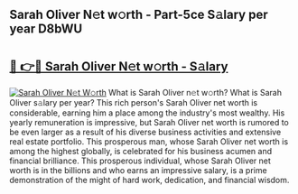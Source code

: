 ## Sarah Oliver N𝚎t w𝚘rth - Part-5ce S𝚊lary per year D8bWU

# <h2><a href="http://gc0dx2f.nevu.top/?p=Sarah+Oliver">🔗 👉🔴 Sarah Oliver N𝚎t w𝚘rth - S𝚊lary</a></h2>

[![Sarah Oliver N𝚎t W𝚘rth](https://i.imgur.com/Oavwk0R.jpeg)](http://gc0dx2f.nevu.top/?p=Sarah+Oliver)
What is Sarah Oliver n𝚎t w𝚘rth? What is Sarah Oliver s𝚊lary per year?
This rich person's Sarah Oliver net worth is considerable, earning him a place among the industry's most wealthy. His yearly remuneration is impressive, but Sarah Oliver net worth is rumored to be even larger as a result of his diverse business activities and extensive real estate portfolio. This prosperous man, whose Sarah Oliver net worth is among the highest globally, is celebrated for his business acumen and financial brilliance. This prosperous individual, whose Sarah Oliver net worth is in the billions and who earns an impressive salary, is a prime demonstration of the might of hard work, dedication, and financial wisdom.
